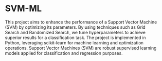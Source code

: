 # SVM-ML

This project aims to enhance the performance of a Support Vector Machine (SVM) by optimizing its parameters. By using techniques such as Grid Search and Randomized Search, we tune hyperparameters to achieve superior results for a classification task. The project is implemented in Python, leveraging scikit-learn for machine learning and optimization operations. Support Vector Machines (SVM) are robust supervised learning models applied for classification and regression purposes.
